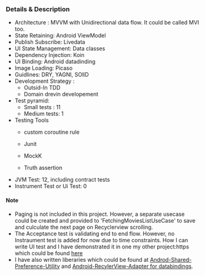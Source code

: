 
### Details & Description 
 - Architecture : MVVM with Unidirectional data flow. It could be called MVI too.
 - State Retaining: Android ViewModel
 - Publish Subscribe: Livedata
 - UI State Management: Data classes
 - Dependency Injection: Koin
 - UI Binding: Android datadinding
 - Image Loading: Picaso
 - Guidlines: DRY, YAGNI, SOlID
 - Development Strategy : 
     - Outsid-In TDD
     - Domain drevin developement
 - Test pyramid:
     - Small tests : 11
     - Medium tests: 1
 - Testing Tools
     - custom coroutine rule
     - Junit

     - MockK
     - Truth assertion
 - JVM Test: 12, including contract tests
 - Instrument Test or Ui Test: 0
 
#### Note
- Paging is not included in this project. However, a separate usecase could be created and provided to 'FetchingMoviesListUseCase' to save and culculate the next page on Recyclerview scrolling. 
- The Acceptance test is validating end to end flow. However, no Instraument test is added for now due to time constraints. How I can write UI test and I have demonstrated it in one my other project:https which could be found [here](//github.com/Irfanulhaq1991/Grid-Puzzl-Android/blob/master/app/src/test/java/com/irfan/gridpuzzl/ui/PuzzleUITest.kt)
- I  have also written liberaries which could be found at [Androd-Shared-Preference-Utility](https://github.com/Irfanulhaq1991/Androd-Shared-Preference-Utility) and [Android-RecylerView-Adapter for databindings](https://github.com/Irfanulhaq1991/Android-RecylerView-Adapter).
